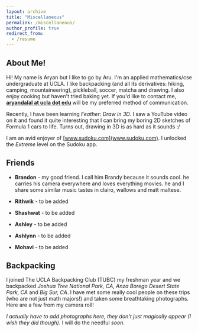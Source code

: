 ```yaml
---
layout: archive
title: "Miscellaneous"
permalink: /miscellaneous/
author_profile: true
redirect_from:
  - /resume
---
```


About Me!
------
Hi! My name is Aryan but I like to go by Aru. I'm an applied mathematics/cse undergraduate at UCLA. I like backpacking (and all its derivatives: hiking, camping, mountaineering), pickleball, soccer, matcha and drawing. I also enjoy cooking but haven't tried baking yet. If you'd like to contact me, **[aryandalal at ucla dot edu](aryandalal@ucla.edu)** will be my preferred method of communication. 

Recently, I have been learning *Feather: Draw in 3D*. I saw a YouTube video on it and found it quite interesting that I can bring my boring 2D sketches of Formula 1 cars to life. Turns out, drawing in 3D is as hard as it sounds :/

I am an avid enjoyer of [www.sudoku.com](www.sudoku.com). I unlocked the *Extreme* level on the Sudoku app. 

Friends
------
* **Brandon** - my good friend. I call him Brandy because it sounds cool. he carries his camera everywhere and loves everything movies. he and I share some similar music tastes in clairo, wallows and matt maltese.

* **Rithwik** - to be added

* **Shashwat** - to be added

* **Ashley** - to be added

* **Ashlynn** - to be added

* **Mohavi** - to be added

Backpacking
------
I joined The UCLA Backpacking Club (TUBC) my freshman year and we backpacked *Joshua Tree National Park, CA*, *Anza Borego Desert State Park, CA* and *Big Sur, CA*. I have met some really cool people on these trips (who are not just math majors!) and taken some breathtaking photographs. Here are a few from my camera roll!

*I actually have to add photographs here, they don't just magically appear (I wish they did though)*. I will do the needful *soon*. 
